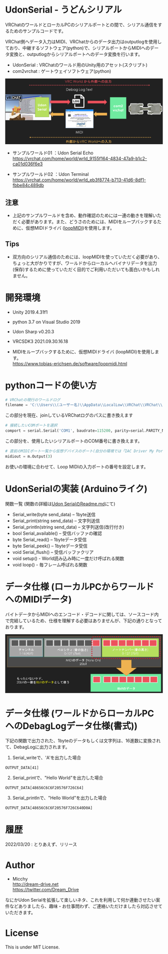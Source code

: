 # UdonSerial - うどんシリアル

VRChatのワールドとローカルPCのシリアルポートとの間で、シリアル通信をするためのサンプルコードです。

VRChat側へデータ入力はMIDI、VRChatからのデータ出力はoutputlogを使用しており、中継するソフトウェア(python)で、シリアルポートからMIDIへのデータ変換と、outputlogからシリアルポートへのデータ変換を行います。

- UdonSerial : VRChatのワールド用のUnity用のアセット(スクリプト)
- com2vrchat : ゲートウェイソフトウェア(python)

![全体図](./doc_image/image01.png "全体図")

- サンプルワールド01 ：Udon Serial Echo  
https://vrchat.com/home/world/wrld_9155f164-4834-47a9-b1c2-ca01d036f6e3

- サンプルワールド02 ：Udon Terminal  
https://vrchat.com/home/world/wrld_eb3f8774-b713-41d6-8df1-fbbe84c489db

## 注意

- 上記のサンプルワールドを含め、動作確認のためには一連の動きを理解いただく必要があります。また、どうさのためには、MIDIをループバックするために、仮想MIDIドライバ ([loopMIDI](https://www.tobias-erichsen.de/software/loopmidi.html))を使用します。  

## Tips

- 双方向のシリアル通信のためには、loopMIDIを使っていただく必要があり、ちょっと大がかりですが、ワールドからローカルへバイナリデータを出力(保存)するために使っていただく目的でご利用いただいても面白いかもしれません。


# 開発環境

- Unity 2019.4.31f1
- python 3.7 on Visual Studio 2019
- Udon Sharp v0.20.3
- VRCSDK3 2021.09.30.16.18

- MIDIをループバックするために、仮想MIDIドライバ (loopMIDI)を使用します。  
https://www.tobias-erichsen.de/software/loopmidi.html


# pythonコードの使い方

```python
# VRChatの現行のワールドログ
filename = 'C:\\Users\\(ユーザー名)\\AppData\\LocalLow\\VRChat\\VRChat\\output_log_XX-XX-XX.txt'
```

この部分を現在、joinしているVRChatログのパスに書き換えます

```python
# 接続したいCOMポートを選択
comport = serial.Serial('COM1', baudrate=115200, parity=serial.PARITY_NONE)
```

この部分を、使用したいシリアルポートのCOM番号に書き換えます。

```python
# 直前のMIDIポート一覧から仮想デバイスのポート(自分の環境では「IAC Driver My Port」)のIDを確認して、その数値にしてください
midiout = m.Output(3)
```

お使いの環境に合わせて、Loop MIDIの入力ポートの番号を設定します。

# UdonSerialの実装 (Arduinoライク)

関数一覧 (関数の詳細は[Udon SerialのReadme.md](./UdonSerial/README.md)にて)

- Serial_write(byte send_data) – 1byte送信
- Serial_print(string send_data) – 文字列送信
- Serial_println(string send_data) – 文字列送信(改行付き)
- bool Serial_available() – 受信バッファの確認
- byte Serial_read() – 1byteデータ受信
- byte Serial_peek() – 1byteデータ受信
- void Serial_flush() – 受信バッファクリア
- void setup() - World読み込み時に一度だけ呼ばれる関数
- void loop() - 毎フレーム呼ばれる関数


# データ仕様 (ローカルPCからワールドへのMIDIデータ)

バイトデータからMIDIへのエンコード・デコードに関しては、ソースコード内で完結しているため、仕様を理解する必要はありませんが、下記の通りとなっております。

![MIDI仕様](./doc_image/image02.png "MIDI仕様")

# データ仕様 (ワールドからローカルPCへのDebagLogデータ仕様(書式))

下記の関数で出力された、1byteのデータもしくは文字列は、16進数に変換されて、DebagLogに出力されます。

1. Serial_writeで、'A'を出力した場合
```
OUTPUT_DATA[41]
```

2. Serial_printで、"Hello World"を出力した場合
```
OUTPUT_DATA[48656C6C6F20576F726C64]
```

3. Serial_printlnで、"Hello World"を出力した場合
```
OUTPUT_DATA[48656C6C6F20576F726C640D0A]
```

# 履歴
2022/03/20 : とりあえず、リリース

# Author
- Micchy  
http://dream-drive.net  
https://twitter.com/Dream_Drive

なにかUdon Serialを拡張して楽しいネタ、これを利用して何か連動させたい案件などありましたら、趣味・お仕事問わず、ご連絡いただけましたら対応させていただきます。

# License
This is under MIT License.
